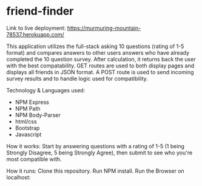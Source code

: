# friend-finder

Link to live deployment: https://murmuring-mountain-78537.herokuapp.com/

This application utilizes the full-stack asking 10 questions (rating of 1-5 format) and compares answers to other users answers who have already completed the 10 question survey. After calculation, it returns back the user with the best compatability. GET routes are used to both display pages and displays all friends in JSON format. A POST route is used to send incoming survey results and to handle logic used for compatibility.

Technology & Languages used:

- NPM Express
- NPM Path 
- NPM Body-Parser
- html/css
- Bootstrap
- Javascript


How it works: Start by answering questions with a rating of 1-5 (1 being Strongly Disagree, 5 being Strongly Agree), then submit to see who you're most compatible with.

How it runs: Clone this repository. Run NPM install. Run the Browser on localhost: 
